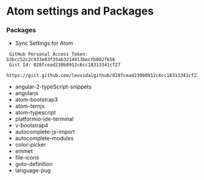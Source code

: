 # Atom settings and Packages

### Packages

- Sync Settings for Atom
```
 GitHub Personal Access Token: b3bcc52c2c933e03f35ab3214913becfb082f656
 Gist Id: 028fcead230b0912c6cc18313341cf27
 https://gist.github.com/leovidalgithub/028fcead230b0912c6cc18313341cf27
```
- angular-2-typeScript-snippets
- angularjs
- atom-bootstrap3
- atom-ternjs
- atom-typescript
- platformio-ide-terminal
- v-bootstrap4
- autocomplete-js-import
- autocomplete-modules
- color-picker
- emmet
- file-icons
- goto-definition
- language-pug
